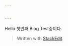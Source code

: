 ```yaml
---


---
```


<p>Hello 첫번째 Blog Test중이다.</p>
<blockquote>
<p>Written with <a href="https://stackedit.io/">StackEdit</a>.</p>
</blockquote>

